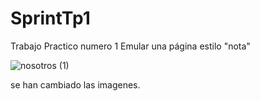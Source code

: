 # SprintTp1
Trabajo Practico numero 1
Emular una página estilo "nota"

![nosotros (1)](https://user-images.githubusercontent.com/117695767/233220121-3e2e0500-0175-48be-8745-389908b67b93.jpg)

se han cambiado las imagenes. 
